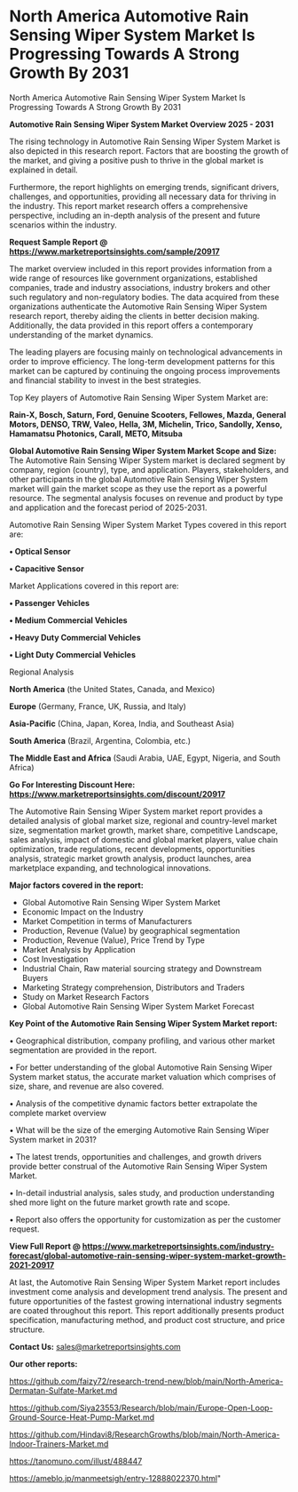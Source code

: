 # North America Automotive Rain Sensing Wiper System Market Is Progressing Towards A Strong Growth By 2031
North America Automotive Rain Sensing Wiper System Market Is Progressing Towards A Strong Growth By 2031

<Strong> Automotive Rain Sensing Wiper System Market Overview 2025 - 2031</strong>

The rising technology in Automotive Rain Sensing Wiper System Market is also depicted in this research report. Factors that are boosting the growth of the market, and giving a positive push to thrive in the global market is explained in detail.

Furthermore, the report highlights on emerging trends, significant drivers, challenges, and opportunities, providing all necessary data for thriving in the industry. This report market research offers a comprehensive perspective, including an in-depth analysis of the present and future scenarios within the industry.

<strong>Request Sample Report @ <a href=https://www.marketreportsinsights.com/sample/20917>https://www.marketreportsinsights.com/sample/20917</a></strong>

The market overview included in this report provides information from a wide range of resources like government organizations, established companies, trade and industry associations, industry brokers and other such regulatory and non-regulatory bodies. The data acquired from these organizations authenticate the Automotive Rain Sensing Wiper System research report, thereby aiding the clients in better decision making. Additionally, the data provided in this report offers a contemporary understanding of the market dynamics.

The leading players are focusing mainly on technological advancements in order to improve efficiency. The long-term development patterns for this market can be captured by continuing the ongoing process improvements and financial stability to invest in the best strategies.

Top Key players of Automotive Rain Sensing Wiper System Market are:

<strong>Rain-X, Bosch, Saturn, Ford, Genuine Scooters, Fellowes, Mazda, General Motors, DENSO, TRW, Valeo, Hella, 3M, Michelin, Trico, Sandolly, Xenso, Hamamatsu Photonics, Carall, METO, Mitsuba</strong>

<strong><b>Global Automotive Rain Sensing Wiper System Market Scope and Size:</b></strong>
The Automotive Rain Sensing Wiper System market is declared segment by company, region (country), type, and application. Players, stakeholders, and other participants in the global Automotive Rain Sensing Wiper System market will gain the market scope as they use the report as a powerful resource. The segmental analysis focuses on revenue and product by type and application and the forecast period of 2025-2031.

Automotive Rain Sensing Wiper System Market Types covered in this report are:

<strong>• Optical Sensor

• Capacitive Sensor</strong>

Market Applications covered in this report are:

<strong>• Passenger Vehicles

• Medium Commercial Vehicles

• Heavy Duty Commercial Vehicles

• Light Duty Commercial Vehicles</strong> 

Regional Analysis

<strong>North America</strong> (the United States, Canada, and Mexico)

<strong>Europe</strong> (Germany, France, UK, Russia, and Italy)

<strong>Asia-Pacific</strong> (China, Japan, Korea, India, and Southeast Asia)

<strong>South America</strong> (Brazil, Argentina, Colombia, etc.)

<strong>The Middle East and Africa</strong> (Saudi Arabia, UAE, Egypt, Nigeria, and South Africa)

<strong>Go For Interesting Discount Here: <a href=https://www.marketreportsinsights.com/discount/20917>https://www.marketreportsinsights.com/discount/20917</a></strong>

The Automotive Rain Sensing Wiper System market report provides a detailed analysis of global market size, regional and country-level market size, segmentation market growth, market share, competitive Landscape, sales analysis, impact of domestic and global market players, value chain optimization, trade regulations, recent developments, opportunities analysis, strategic market growth analysis, product launches, area marketplace expanding, and technological innovations.

<strong><b>Major factors covered in the report:</b></strong>
<ul>
  <li>Global Automotive Rain Sensing Wiper System Market </li>
  <li>Economic Impact on the Industry</li>
  <li>Market Competition in terms of Manufacturers</li>
  <li>Production, Revenue (Value) by geographical segmentation</li>
  <li>Production, Revenue (Value), Price Trend by Type</li>
  <li>Market Analysis by Application</li>
  <li>Cost Investigation</li>
  <li>Industrial Chain, Raw material sourcing strategy and Downstream Buyers</li>
  <li>Marketing Strategy comprehension, Distributors and Traders</li>
  <li>Study on Market Research Factors</li>
  <li>Global Automotive Rain Sensing Wiper System Market Forecast</li>
</ul>

<strong><b>Key Point of the Automotive Rain Sensing Wiper System Market report:</b></strong>

• Geographical distribution, company profiling, and various other market segmentation are provided in the report.

• For better understanding of the global Automotive Rain Sensing Wiper System market status, the accurate market valuation which comprises of size, share, and revenue are also covered.

• Analysis of the competitive dynamic factors better extrapolate the complete market overview

• What will be the size of the emerging Automotive Rain Sensing Wiper System market in 2031?

• The latest trends, opportunities and challenges, and growth drivers provide better construal of the Automotive Rain Sensing Wiper System Market.

• In-detail industrial analysis, sales study, and production understanding shed more light on the future market growth rate and scope.

• Report also offers the opportunity for customization as per the customer request.

<strong><b>View Full Report @ <a href=https://www.marketreportsinsights.com/industry-forecast/global-automotive-rain-sensing-wiper-system-market-growth-2021-20917>https://www.marketreportsinsights.com/industry-forecast/global-automotive-rain-sensing-wiper-system-market-growth-2021-20917</a></b></strong>


At last, the Automotive Rain Sensing Wiper System Market report includes investment come analysis and development trend analysis. The present and future opportunities of the fastest growing international industry segments are coated throughout this report. This report additionally presents product specification, manufacturing method, and product cost structure, and price structure.

<strong>Contact Us:</strong>
sales@marketreportsinsights.com

<strong>Our other reports:</strong>

<a href=https://github.com/faizy72/research-trend-new/blob/main/North-America-Dermatan-Sulfate-Market.md>https://github.com/faizy72/research-trend-new/blob/main/North-America-Dermatan-Sulfate-Market.md</a>

<a href=https://github.com/Siya23553/Research/blob/main/Europe-Open-Loop-Ground-Source-Heat-Pump-Market.md>https://github.com/Siya23553/Research/blob/main/Europe-Open-Loop-Ground-Source-Heat-Pump-Market.md</a>

<a href=https://github.com/Hindavi8/ResearchGrowths/blob/main/North-America-Indoor-Trainers-Market.md>https://github.com/Hindavi8/ResearchGrowths/blob/main/North-America-Indoor-Trainers-Market.md</a>

<a href=https://tanomuno.com/illust/488447>https://tanomuno.com/illust/488447</a>

<a href=https://ameblo.jp/manmeetsigh/entry-12888022370.html>https://ameblo.jp/manmeetsigh/entry-12888022370.html</a>"
